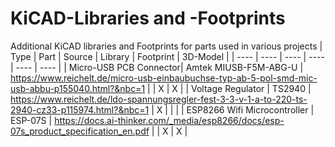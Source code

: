 # KiCAD-Libraries and -Footprints
 Additional KiCAD libraries and Footprints for parts used in various projects
 | Type | Part | Source | Library | Footprint | 3D-Model |
 | ----  | ---- | ---- | ---- | ---- | ---- |
 | Micro-USB PCB Connector| Amtek MIUSB-F5M-ABG-U | https://www.reichelt.de/micro-usb-einbaubuchse-typ-ab-5-pol-smd-mic-usb-abbu-p155040.html?&nbc=1 | | X | X | 
 | Voltage Regulator | TS2940 | https://www.reichelt.de/ldo-spannungsregler-fest-3-3-v-1-a-to-220-ts-2940-cz33-p115974.html?&nbc=1 | X | | |
 | ESP8266 Wifi Microcontroller | ESP-07S | https://docs.ai-thinker.com/_media/esp8266/docs/esp-07s_product_specification_en.pdf | | X | X |
 
